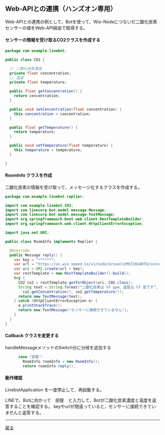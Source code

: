 ## Web-APIとの連携（ハンズオン専用）

Web-APIとの連携の例として、Botを使って、Wio-Nodeにつないだ二酸化炭素センサーの値をWeb-API経由で取得する。

#### センサーの情報を受け取るCO2クラスを作成する

```java
package com.example.linebot;

public class CO2 {

  // 二酸化炭素濃度
  private float concentration;
  // 温度
  private float temperature;

  public float getConcentration() {
    return concentration;
  }

  public void setConcentration(float concentration) {
    this.concentration = concentration;
  }

  public float getTemperature() {
    return temperature;
  }

  public void setTemperature(float temperature) {
    this.temperature = temperature;
  }

}
```

#### RoomInfo クラスを作成

二酸化炭素の情報を受け取って、メッセージ化するクラスを作成する。 

```java
package com.example.linebot.replier;

import com.example.linebot.CO2;
import com.linecorp.bot.model.message.Message;
import com.linecorp.bot.model.message.TextMessage;
import org.springframework.boot.web.client.RestTemplateBuilder;
import org.springframework.web.client.HttpClientErrorException;

import java.net.URI;

public class RoomInfo implements Replier {

  @Override
  public Message reply() {
    var key = "******";
    var url = "https://us.wio.seeed.io/v1/node/GroveCo2MhZ16UART0/concentration_and_temperature?access_token=";
    var uri = URI.create(url + key);
    var restTemplate = new RestTemplateBuilder().build();
    try {
      CO2 co2 = restTemplate.getForObject(uri, CO2.class);
      String text = String.format("二酸化炭素は %f ppm、温度は %f 度です",
        co2.getConcentration(), co2.getTemperature());
      return new TextMessage(text);
    } catch (HttpClientErrorException e) {
      e.printStackTrace();
      return new TextMessage("センサーに接続できていません");
    }
  }
}
```

#### Callback クラスを変更する

handleMessageメソッドのSwitch分に分岐を追加する

```java
      case "部屋":
        RoomInfo roomInfo = new RoomInfo();
        return roomInfo.reply();
```

#### 動作確認

LinebotApplication を一度停止して、再起動する。

LINEで、Botに向かって　部屋　と入力して、Botが二酸化炭素濃度と温度を返答することを確認する。
keyやurlが間違っていると，センサーに接続できていませんと返答する。

-----

[戻る](../../README.md)
